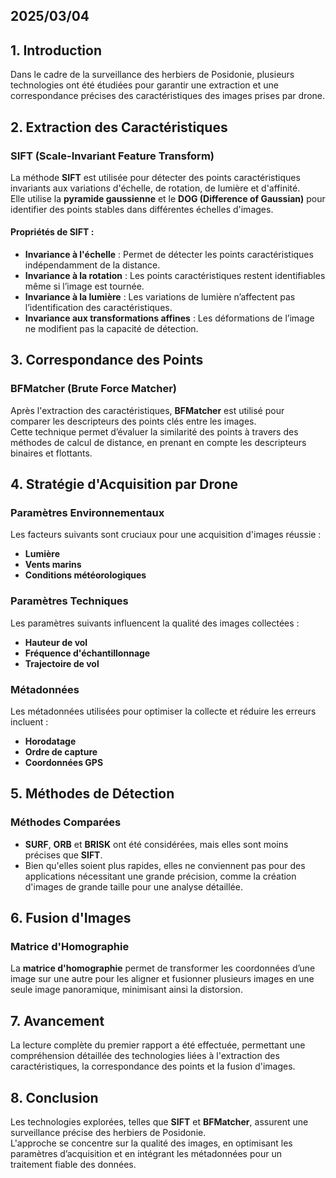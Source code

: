 

## 2025/03/04
## 1. Introduction
Dans le cadre de la surveillance des herbiers de Posidonie, plusieurs technologies ont été étudiées pour garantir une extraction et une correspondance précises des caractéristiques des images prises par drone.

## 2. Extraction des Caractéristiques

### SIFT (Scale-Invariant Feature Transform)
La méthode **SIFT** est utilisée pour détecter des points caractéristiques invariants aux variations d'échelle, de rotation, de lumière et d'affinité.  
Elle utilise la **pyramide gaussienne** et le **DOG (Difference of Gaussian)** pour identifier des points stables dans différentes échelles d'images.

#### Propriétés de SIFT :
- **Invariance à l'échelle** : Permet de détecter les points caractéristiques indépendamment de la distance.
- **Invariance à la rotation** : Les points caractéristiques restent identifiables même si l’image est tournée.
- **Invariance à la lumière** : Les variations de lumière n’affectent pas l’identification des caractéristiques.
- **Invariance aux transformations affines** : Les déformations de l’image ne modifient pas la capacité de détection.

## 3. Correspondance des Points

### BFMatcher (Brute Force Matcher)
Après l'extraction des caractéristiques, **BFMatcher** est utilisé pour comparer les descripteurs des points clés entre les images.  
Cette technique permet d’évaluer la similarité des points à travers des méthodes de calcul de distance, en prenant en compte les descripteurs binaires et flottants.

## 4. Stratégie d'Acquisition par Drone

### Paramètres Environnementaux
Les facteurs suivants sont cruciaux pour une acquisition d'images réussie :
- **Lumière**
- **Vents marins**
- **Conditions météorologiques**

### Paramètres Techniques
Les paramètres suivants influencent la qualité des images collectées :
- **Hauteur de vol**
- **Fréquence d'échantillonnage**
- **Trajectoire de vol**

### Métadonnées
Les métadonnées utilisées pour optimiser la collecte et réduire les erreurs incluent :
- **Horodatage**
- **Ordre de capture**
- **Coordonnées GPS**

## 5. Méthodes de Détection

### Méthodes Comparées
- **SURF**, **ORB** et **BRISK** ont été considérées, mais elles sont moins précises que **SIFT**.  
- Bien qu'elles soient plus rapides, elles ne conviennent pas pour des applications nécessitant une grande précision, comme la création d'images de grande taille pour une analyse détaillée.

## 6. Fusion d'Images

### Matrice d'Homographie
La **matrice d'homographie** permet de transformer les coordonnées d’une image sur une autre pour les aligner et fusionner plusieurs images en une seule image panoramique, minimisant ainsi la distorsion.

## 7. Avancement

La lecture complète du premier rapport a été effectuée, permettant une compréhension détaillée des technologies liées à l'extraction des caractéristiques, la correspondance des points et la fusion d'images.

## 8. Conclusion

Les technologies explorées, telles que **SIFT** et **BFMatcher**, assurent une surveillance précise des herbiers de Posidonie.  
L'approche se concentre sur la qualité des images, en optimisant les paramètres d’acquisition et en intégrant les métadonnées pour un traitement fiable des données.

